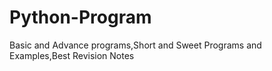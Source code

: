 # Python-Program
Basic and Advance programs,Short and Sweet Programs and Examples,Best Revision Notes
